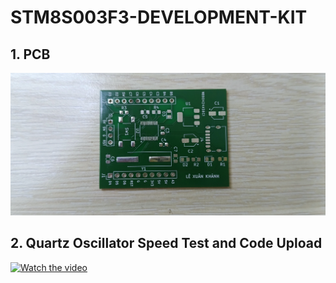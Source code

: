 # STM8S003F3-DEVELOPMENT-KIT

## 1. PCB
![Result Screenshot](image/done.jpg)

## 2. Quartz Oscillator Speed Test and Code Upload
[![Watch the video](https://img.youtube.com/vi/pY3Oz2A5OzA/0.jpg)](https://www.youtube.com/watch?v=pY3Oz2A5OzA)
